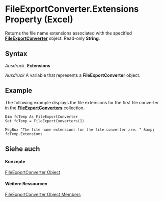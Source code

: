 
# FileExportConverter.Extensions Property (Excel)

Returns the file name extensions associated with the specified  **[FileExportConverter](299f018e-0dfa-c101-7538-4a285918ac20.md)** object. Read-only **String**.


## Syntax

 _Ausdruck_. **Extensions**

 _Ausdruck_ A variable that represents a **FileExportConverter** object.


## Example

The following example displays the file extensions for the first file converter in the  **[FileExportConverters](f4b0500e-308a-42e7-a9eb-4a511b8ca754.md)** collection.


```
Dim fcTemp As FileExportConverter 
Set fcTemp = FileExportConverters(1) 
 
MsgBox "The file name extensions for the file converter are: " &amp; fcTemp.Extensions
```


## Siehe auch


#### Konzepte


[FileExportConverter Object](299f018e-0dfa-c101-7538-4a285918ac20.md)
#### Weitere Ressourcen


[FileExportConverter Object Members](http://msdn.microsoft.com/library/f1ba5cfe-99f8-c6f7-c8c8-f4122d8cde6b%28Office.15%29.aspx)